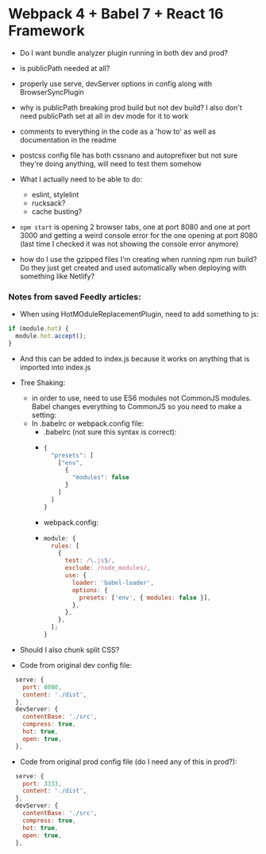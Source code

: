 # Webpack 4 + Babel 7 + React 16 Framework

- Do I want bundle analyzer plugin running in both dev and prod?
- is publicPath needed at all?
- properly use serve, devServer options in config along with BrowserSyncPlugin

- why is publicPath breaking prod build but not dev build? I also don't need publicPath set at all in dev mode for it to work
- comments to everything in the code as a 'how to' as well as documentation in the readme
- postcss config file has both cssnano and autoprefixer but not sure they're doing anything, will need to test them somehow
- What I actually need to be able to do:
  - eslint, stylelint
  - rucksack?
  - cache busting?
- `npm start` is opening 2 browser tabs, one at port 8080 and one at port 3000 and getting a weird console error for the one opening at port 8080 (last time I checked it was not showing the console error anymore)
- how do I use the gzipped files I'm creating when running npm run build? Do they just get created and used automatically when deploying with something like Netlify?

### Notes from saved Feedly articles:

- When using HotMOduleReplacementPlugin, need to add something to js:

```javascript
if (module.hot) {
  module.hot.accept();
}
```

- And this can be added to index.js because it works on anything that is imported into index.js

- Tree Shaking:

  - in order to use, need to use ES6 modules not CommonJS modules. Babel changes everything to CommonJS so you need to make a setting:
  - In .babelrc or webpack.config file:
    - .babelrc (not sure this syntax is correct):
    - ```javascript
      {
        "presets": [
          ["env",
            {
              "modules": false
            }
          ]
        ]
      }
      ```
    - webpack.config:
    - ```javascript
      module: {
        rules: [
          {
            test: /\.js$/,
            exclude: /node_modules/,
            use: {
              loader: 'babel-loader',
              options: {
                presets: ['env', { modules: false }],
              },
            },
          },
        ];
      }
      ```

- Should I also chunk split CSS?
- Code from original dev config file:

```javascript
  serve: {
    port: 8080,
    content: './dist',
  },
  devServer: {
    contentBase: './src',
    compress: true,
    hot: true,
    open: true,
  },
```

- Code from original prod config file (do I need any of this in prod?):

```javascript
  serve: {
    port: 3333,
    content: './dist',
  },
  devServer: {
    contentBase: './src',
    compress: true,
    hot: true,
    open: true,
  },
```
